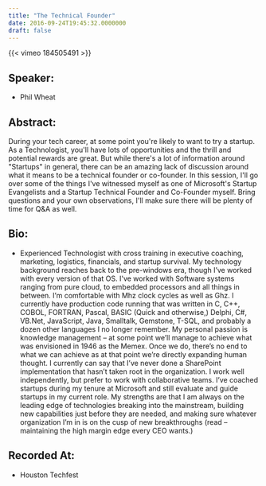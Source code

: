 ```yaml
---
title: "The Technical Founder"
date: 2016-09-24T19:45:32.0000000
draft: false
---
```


{{< vimeo 184505491 >}}

## Speaker:

 - Phil Wheat

## Abstract:

<p>During your tech career, at some point you're likely to want to try a startup. As a Technologist, you'll have lots of opportunities and the thrill and potential rewards are great. But while there's a lot of information around "Startups" in general, there can be an amazing lack of discussion around what it means to be a technical founder or co-founder. In this session, I'll go over some of the things I've witnessed myself as one of Microsoft's Startup Evangelists and a Startup Technical Founder and Co-Founder myself. Bring questions and your own observations, I'll make sure there will be plenty of time for Q&A as well.</p>

## Bio:

 - <p>Experienced Technologist with cross training in executive coaching, marketing, logistics, financials, and startup survival. My technology background reaches back to the pre-windows era, though I’ve worked with every version of that OS. I've worked with Software systems ranging from pure cloud, to embedded processors and all things in between. I’m comfortable with Mhz clock cycles as well as Ghz. I currently have production code running that was written in C, C++, COBOL, FORTRAN, Pascal, BASIC (Quick and otherwise,) Delphi, C#, VB.Net, JavaScript, Java, Smalltalk, Gemstone, T-SQL, and probably a dozen other languages I no longer remember. My personal passion is knowledge management – at some point we’ll manage to achieve what was envisioned in 1946 as the Memex. Once we do, there’s no end to what we can achieve as at that point we’re directly expanding human thought. I currently can say that I’ve never done a SharePoint implementation that hasn’t taken root in the organization. I work well independently, but prefer to work with collaborative teams. I’ve coached startups during my tenure at Microsoft and still evaluate and guide startups in my current role. My strengths are that I am always on the leading edge of technologies breaking into the mainstream, building new capabilities just before they are needed, and making sure whatever organization I’m in is on the cusp of new breakthroughs (read – maintaining the high margin edge every CEO wants.)</p>

## Recorded At:

 - Houston Techfest

